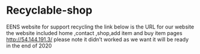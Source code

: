 # Recyclable-shop
EENS website for support recycling 
the link below is the URL for our website
the website included home ,contact ,shop,add item and buy item pages 
http://54.144.191.3/
please note it didn’t worked as we want it will be ready in the end of 2020 
